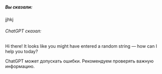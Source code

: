 ##### Вы сказали:

jjhkj

###### ChatGPT сказал:

Hi there! It looks like you might have entered a random string — how can I help you today?

ChatGPT может допускать ошибки. Рекомендуем проверять важную информацию.